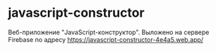 # javascript-constructor
Веб-приложение "JavaScript-конструктор". Выложено на сервере Firebase по адресу https://javascript-constructor-4e4a5.web.app/
